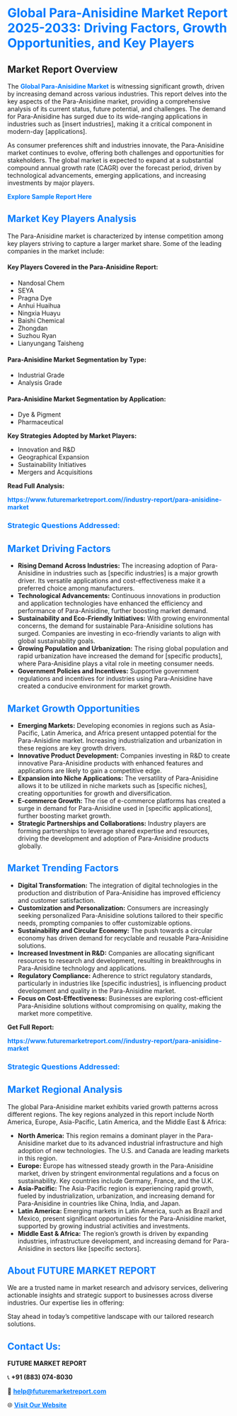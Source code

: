 <h1 style="color: #007BFF;">Global Para-Anisidine Market Report 2025-2033: Driving Factors, Growth Opportunities, and Key Players</h1>

<section id="overview">
<h2>Market Report Overview</h2>
<p>The <a href="https://www.futuremarketreport.com//industry-report/para-anisidine-market" style="color: #007BFF; text-decoration: none;"><strong>Global Para-Anisidine Market</strong></a> is witnessing significant growth, driven by increasing demand across various industries. This report delves into the key aspects of the Para-Anisidine market, providing a comprehensive analysis of its current status, future potential, and challenges. The demand for Para-Anisidine has surged due to its wide-ranging applications in industries such as [insert industries], making it a critical component in modern-day [applications].</p>
<p>As consumer preferences shift and industries innovate, the Para-Anisidine market continues to evolve, offering both challenges and opportunities for stakeholders. The global market is expected to expand at a substantial compound annual growth rate (CAGR) over the forecast period, driven by technological advancements, emerging applications, and increasing investments by major players.</p>
</section>

<section id="overview">
<p><a href="https://www.futuremarketreport.com//request-sample/reportId=46803" style="color: #007BFF; text-decoration: none;"><strong>Explore Sample Report Here</strong></a></p>
</section>

<section id="key-players">
<h2 style="color: #007BFF;">Market Key Players Analysis</h2>
<p>The Para-Anisidine market is characterized by intense competition among key players striving to capture a larger market share. Some of the leading companies in the market include:</p>
<h4>Key Players Covered in the Para-Anisidine Report:</h4>
<ul><li>Nandosal Chem</li><li>SEYA</li><li>Pragna Dye</li><li>Anhui Huaihua</li><li>Ningxia Huayu</li><li>Baishi Chemical</li><li>Zhongdan</li><li>Suzhou Ryan</li><li>Lianyungang Taisheng</li></ul>
<h4>Para-Anisidine Market Segmentation by Type:</h4>
<ul><li>Industrial Grade</li><li>Analysis Grade</li></ul>

<h4>Para-Anisidine Market Segmentation by Application:</h4>
<ul><li>Dye &amp; Pigment</li><li>Pharmaceutical</li></ul>
<p><strong>Key Strategies Adopted by Market Players:</strong></p>
<ul>
<li>Innovation and R&D</li>
<li>Geographical Expansion</li>
<li>Sustainability Initiatives</li>
<li>Mergers and Acquisitions</li>
</ul>
</section>

<section>
<p><strong>Read Full Analysis: </strong></p><a href="https://www.futuremarketreport.com//industry-report/para-anisidine-market" style="color: #007BFF; text-decoration: none;"><strong>https://www.futuremarketreport.com//industry-report/para-anisidine-market</strong></a>
<h3 style="color: #007BFF;">Strategic Questions Addressed:</h3>
</section>

<section id="driving-factors">
<h2 style="color: #007BFF;">Market Driving Factors</h2>
<ul>
<li><strong>Rising Demand Across Industries:</strong> The increasing adoption of Para-Anisidine in industries such as [specific industries] is a major growth driver. Its versatile applications and cost-effectiveness make it a preferred choice among manufacturers.</li>
<li><strong>Technological Advancements:</strong> Continuous innovations in production and application technologies have enhanced the efficiency and performance of Para-Anisidine, further boosting market demand.</li>
<li><strong>Sustainability and Eco-Friendly Initiatives:</strong> With growing environmental concerns, the demand for sustainable Para-Anisidine solutions has surged. Companies are investing in eco-friendly variants to align with global sustainability goals.</li>
<li><strong>Growing Population and Urbanization:</strong> The rising global population and rapid urbanization have increased the demand for [specific products], where Para-Anisidine plays a vital role in meeting consumer needs.</li>
<li><strong>Government Policies and Incentives:</strong> Supportive government regulations and incentives for industries using Para-Anisidine have created a conducive environment for market growth.</li>
</ul>
</section>

<section id="growth-opportunities">
<h2 style="color: #007BFF;">Market Growth Opportunities</h2>
<ul>
<li><strong>Emerging Markets:</strong> Developing economies in regions such as Asia-Pacific, Latin America, and Africa present untapped potential for the Para-Anisidine market. Increasing industrialization and urbanization in these regions are key growth drivers.</li>
<li><strong>Innovative Product Development:</strong> Companies investing in R&D to create innovative Para-Anisidine products with enhanced features and applications are likely to gain a competitive edge.</li>
<li><strong>Expansion into Niche Applications:</strong> The versatility of Para-Anisidine allows it to be utilized in niche markets such as [specific niches], creating opportunities for growth and diversification.</li>
<li><strong>E-commerce Growth:</strong> The rise of e-commerce platforms has created a surge in demand for Para-Anisidine used in [specific applications], further boosting market growth.</li>
<li><strong>Strategic Partnerships and Collaborations:</strong> Industry players are forming partnerships to leverage shared expertise and resources, driving the development and adoption of Para-Anisidine products globally.</li>
</ul>
</section>

<section id="trending-factors">
<h2 style="color: #007BFF;">Market Trending Factors</h2>
<ul>
<li><strong>Digital Transformation:</strong> The integration of digital technologies in the production and distribution of Para-Anisidine has improved efficiency and customer satisfaction.</li>
<li><strong>Customization and Personalization:</strong> Consumers are increasingly seeking personalized Para-Anisidine solutions tailored to their specific needs, prompting companies to offer customizable options.</li>
<li><strong>Sustainability and Circular Economy:</strong> The push towards a circular economy has driven demand for recyclable and reusable Para-Anisidine solutions.</li>
<li><strong>Increased Investment in R&D:</strong> Companies are allocating significant resources to research and development, resulting in breakthroughs in Para-Anisidine technology and applications.</li>
<li><strong>Regulatory Compliance:</strong> Adherence to strict regulatory standards, particularly in industries like [specific industries], is influencing product development and quality in the Para-Anisidine market.</li>
<li><strong>Focus on Cost-Effectiveness:</strong> Businesses are exploring cost-efficient Para-Anisidine solutions without compromising on quality, making the market more competitive.</li>
</ul>
</section>

<section>
<p><strong>Get Full Report: </strong></p><a href="https://www.futuremarketreport.com//industry-report/para-anisidine-market" style="color: #007BFF; text-decoration: none;"><strong>https://www.futuremarketreport.com//industry-report/para-anisidine-market</strong></a>
<h3 style="color: #007BFF;">Strategic Questions Addressed:</h3>
</section>


<section id="regional-analysis">
<h2 style="color: #007BFF;">Market Regional Analysis</h2>
<p>The global Para-Anisidine market exhibits varied growth patterns across different regions. The key regions analyzed in this report include North America, Europe, Asia-Pacific, Latin America, and the Middle East & Africa:</p>
<ul>
<li><strong>North America:</strong> This region remains a dominant player in the Para-Anisidine market due to its advanced industrial infrastructure and high adoption of new technologies. The U.S. and Canada are leading markets in this region.</li>
<li><strong>Europe:</strong> Europe has witnessed steady growth in the Para-Anisidine market, driven by stringent environmental regulations and a focus on sustainability. Key countries include Germany, France, and the U.K.</li>
<li><strong>Asia-Pacific:</strong> The Asia-Pacific region is experiencing rapid growth, fueled by industrialization, urbanization, and increasing demand for Para-Anisidine in countries like China, India, and Japan.</li>
<li><strong>Latin America:</strong> Emerging markets in Latin America, such as Brazil and Mexico, present significant opportunities for the Para-Anisidine market, supported by growing industrial activities and investments.</li>
<li><strong>Middle East & Africa:</strong> The region’s growth is driven by expanding industries, infrastructure development, and increasing demand for Para-Anisidine in sectors like [specific sectors].</li>
</ul>
</section>

<footer>
<h2 style="color: #007BFF;">About FUTURE MARKET REPORT</h2>
<p>We are a trusted name in market research and advisory services, delivering actionable insights and strategic support to businesses across diverse industries. Our expertise lies in offering:</p>

<p>Stay ahead in today’s competitive landscape with our tailored research solutions.</p>

<h2 style="color: #007BFF;">Contact Us:</h2>
<p><strong>FUTURE MARKET REPORT</strong></p>
<p>📞 <strong>+91 (883) 074-8030</strong></p>
<p>📧 <strong><a href="mailto:help@futuremarketreport.com" style="color: #007BFF;">help@futuremarketreport.com</a></strong></p>
<p>🌐 <strong><a href="https://www.futuremarketreport.com/" style="color: #007BFF;">Visit Our Website</a></strong></p>
</footer>